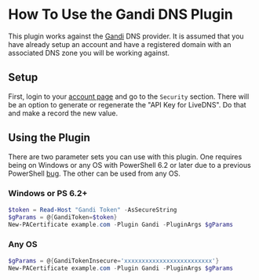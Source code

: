 # How To Use the Gandi DNS Plugin

This plugin works against the [Gandi](https://www.gandi.net) DNS provider. It is assumed that you have already setup an account and have a registered domain with an associated DNS zone you will be working against.

## Setup

First, login to your [account page](https://account.gandi.net) and go to the `Security` section. There will be an option to generate or regenerate the "API Key for LiveDNS". Do that and make a record the new value.

## Using the Plugin

There are two parameter sets you can use with this plugin. One requires being on Windows or any OS with PowerShell 6.2 or later due to a previous PowerShell [bug](https://github.com/PowerShell/PowerShell/issues/1654). The other can be used from any OS.

### Windows or PS 6.2+

```powershell
$token = Read-Host "Gandi Token" -AsSecureString
$gParams = @{GandiToken=$token}
New-PACertificate example.com -Plugin Gandi -PluginArgs $gParams
```

### Any OS

```powershell
$gParams = @{GandiTokenInsecure='xxxxxxxxxxxxxxxxxxxxxxxxx'}
New-PACertificate example.com -Plugin Gandi -PluginArgs $gParams
```

